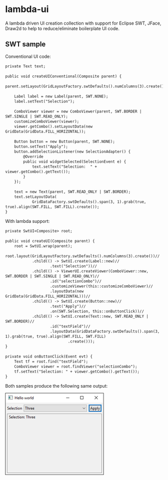 # lambda-ui
A lambda driven UI creation collection with support for Eclipse SWT, JFace, Draw2d to help to reduce/eliminate boilerplate UI code.

## SWT sample

Conventional UI code:

	private Text text;

	public void createUIConventional(Composite parent) {
		parent.setLayout(GridLayoutFactory.swtDefaults().numColumns(3).create());

		Label label = new Label(parent, SWT.NONE);
		label.setText("Selection");

		ComboViewer viewer = new ComboViewer(parent, SWT.BORDER | SWT.SINGLE | SWT.READ_ONLY);
		customizeComboViewer(viewer);
		viewer.getCombo().setLayoutData(new GridData(GridData.FILL_HORIZONTAL));

		Button button = new Button(parent, SWT.NONE);
		button.setText("Apply");
		button.addSelectionListener(new SelectionAdapter() {
			@Override
			public void widgetSelected(SelectionEvent e) {
				text.setText("Selection:  " + viewer.getCombo().getText());
			}
		});

		text = new Text(parent, SWT.READ_ONLY | SWT.BORDER);
		text.setLayoutData(
				GridDataFactory.swtDefaults().span(3, 1).grab(true, true).align(SWT.FILL, SWT.FILL).create());
	}
	
With lambda support:

	private SwtUI<Composite> root;

	public void createUI(Composite parent) {
		root = SwtUI.wrap(parent);
		root.layout(GridLayoutFactory.swtDefaults().numColumns(3).create())//
				.child(() -> SwtUI.create(Label::new)//
						.text("Selection"))//
				.child(() -> ViewerUI.createViewer(ComboViewer::new, SWT.BORDER | SWT.SINGLE | SWT.READ_ONLY)//
						.id("selectionCombo")//
						.customizeViewer(this::customizeComboViewer)//
						.layoutData(new GridData(GridData.FILL_HORIZONTAL)))//
				.child(() -> SwtUI.create(Button::new)//
						.text("Apply")//
						.on(SWT.Selection, this::onButtonClick))//
				.child(() -> SwtUI.create(Text::new, SWT.READ_ONLY | SWT.BORDER)//
						.id("textField")//
						.layoutData(GridDataFactory.swtDefaults().span(3, 1).grab(true, true).align(SWT.FILL, SWT.FILL)
								.create()));
	}

	private void onButtonClick(Event evt) {
		Text tf = root.find("textField");
		ComboViewer viewer = root.findViewer("selectionCombo");
		tf.setText("Selection: " + viewer.getCombo().getText());
	}
	
Both samples produce the following same output:

![Outpu](https://raw.githubusercontent.com/erdalkaraca/lambda-ui/master/screenshots/hellow-world.png "Output") 